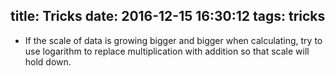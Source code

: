 title: Tricks
date: 2016-12-15 16:30:12
tags: tricks
---

* If the scale of data is growing bigger and bigger when calculating, try to use logarithm to replace multiplication with addition so that scale will hold down.